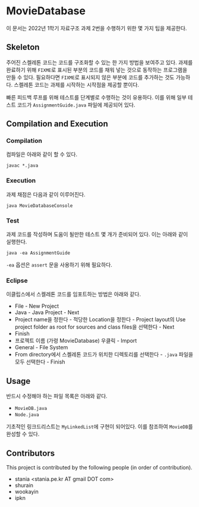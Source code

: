 # MovieDatabase

이 문서는 2022년 1학기 자료구조 과제 2번을 수행하기 위한 몇 가지 팁을 제공한다.

## Skeleton

주어진 스켈레톤 코드는 코드를 구조화할 수 있는 한 가지 방법을 보여주고 있다.
과제를 완료하기 위해 `FIXME`로 표시된 부분의 코드를 채워 넣는 것으로 동작하는 프로그램을 만들 수 있다.
필요하다면 `FIXME`로 표시되지 않은 부분에 코드를 추가하는 것도 가능하다.
스켈레톤 코드는 과제를 시작하는 시작점을 제공할 뿐이다.

빠른 피드백 루프를 위해 테스트를 단계별로 수행하는 것이 유용하다.
이를 위해 일부 테스트 코드가 `AssignmentGuide.java` 파일에 제공되어 있다.

## Compilation and Execution

### Compilation

컴파일은 아래와 같이 할 수 있다.

```
javac *.java
```

### Execution

과제 채점은 다음과 같이 이루어진다.

```
java MovieDatabaseConsole
```

### Test

과제 코드를 작성하며 도움이 될만한 테스트 몇 개가 준비되어 있다. 이는 아래와 같이 실행한다.

```
java -ea AssignmentGuide
```

`-ea` 옵션은 `assert` 문을 사용하기 위해 필요하다.

### Eclipse

이클립스에서 스켈레톤 코드를 임포트하는 방법은 아래와 같다.

- File - New Project
- Java - Java Project - Next
- Project name을 정한다 - 적당한 Location을 정한다 - Project layout의 Use project folder as root for sources and class files을 선택한다 - Next
- Finish
- 프로젝트 이름 (가령 MovieDatabase) 우클릭 - Import
- General - File System
- From directory에서 스켈레톤 코드가 위치한 디렉토리를 선택한다 - `.java` 파일을 모두 선택한다 - Finish

## Usage

반드시 수정해야 하는 파일 목록은 아래와 같다.

- `MovieDB.java`
- `Node.java`

기초적인 링크드리스트는 `MyLinkedList`에 구현이 되어있다. 이를 참조하여 `MovieDB`를 완성할 수 있다.

## Contributors

This project is contributed by the following people (in order of contribution).

- stania <stania.pe.kr AT gmail DOT com>
- shurain <shurain AT gmail DOT com>
- wookayin <wookayin AT gmail DOT com>
- ipkn <ipknhama AT gmail DOT com>
